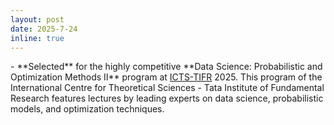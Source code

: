 ```yaml
---
layout: post
date: 2025-7-24 
inline: true
---
```

<p>
  - **Selected** for the highly competitive **Data Science: Probabilistic and Optimization Methods II** program at  <a href="https://www.icts.res.in/program/DSPOM">ICTS-TIFR</a> 2025. This program of the International Centre for Theoretical Sciences - Tata Institute of Fundamental Research features lectures by leading experts on data science, probabilistic models, and optimization techniques.
</p>
